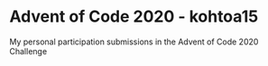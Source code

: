 # Advent of Code 2020 - kohtoa15
My personal participation submissions in the Advent of Code 2020 Challenge
